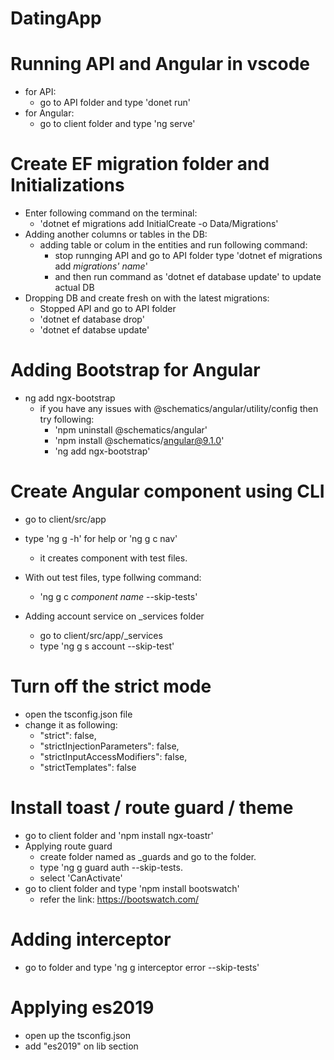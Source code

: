 # DatingApp

# Running API and Angular in vscode

- for API:
  - go to API folder and type 'donet run'
- for Angular:
  - go to client folder and type 'ng serve'

# Create EF migration folder and Initializations

- Enter following command on the terminal:
  - 'dotnet ef migrations add InitialCreate -o Data/Migrations'
- Adding another columns or tables in the DB:
  - adding table or colum in the entities and run following command:
    - stop runnging API and go to API folder type 'dotnet ef migrations add _migrations' name_'
    - and then run command as 'dotnet ef database update' to update actual DB
- Dropping DB and create fresh on with the latest migrations:
  - Stopped API and go to API folder
  - 'dotnet ef database drop'
  - 'dotnet ef databse update'

# Adding Bootstrap for Angular

- ng add ngx-bootstrap
  - if you have any issues with @schematics/angular/utility/config then try following:
    - 'npm uninstall @schematics/angular'
    - 'npm install @schematics/angular@9.1.0'
    - 'ng add ngx-bootstrap'

# Create Angular component using CLI

- go to client/src/app
- type 'ng g -h' for help or 'ng g c nav'
  - it creates component with test files.
- With out test files, type follwing command:

  - 'ng g c _component name_ --skip-tests'

- Adding account service on \_services folder
  - go to client/src/app/\_services
  - type 'ng g s account --skip-test'

# Turn off the strict mode

- open the tsconfig.json file
- change it as following:
  - "strict": false,
  - "strictInjectionParameters": false,
  - "strictInputAccessModifiers": false,
  - "strictTemplates": false

# Install toast / route guard / theme

- go to client folder and 'npm install ngx-toastr'
- Applying route guard
  - create folder named as \_guards and go to the folder.
  - type 'ng g guard auth --skip-tests.
  - select 'CanActivate'
- go to client folder and type 'npm install bootswatch'
  - refer the link: https://bootswatch.com/

# Adding interceptor

- go to folder and type 'ng g interceptor error --skip-tests'

# Applying es2019

- open up the tsconfig.json
- add "es2019" on lib section
